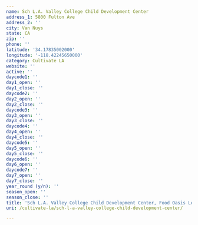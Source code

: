 ```yaml
---
name: Sch L.A. Valley College Child Development Center
address_1: 5800 Fulton Ave
address_2: ''
city: Van Nuys
state: CA
zip: ''
phone: ''
latitude: '34.17835002000'
longitude: '-118.42245650000'
category: Cultivate LA
website: ''
active: ''
daycode1: ''
day1_open: ''
day1_close: ''
daycode2: ''
day2_open: ''
day2_close: ''
daycode3: ''
day3_open: ''
day3_close: ''
daycode4: ''
day4_open: ''
day4_close: ''
daycode5: ''
day5_open: ''
day5_close: ''
daycode6: ''
day6_open: ''
daycode7: ''
day7_open: ''
day7_close: ''
year_round (y/n): ''
season_open: ''
season_close: ''
title: 'Sch L.A. Valley College Child Development Center, Food Oasis Los Angeles'
uri: /cultivate-la/sch-l-a-valley-college-child-development-center/

---
```

